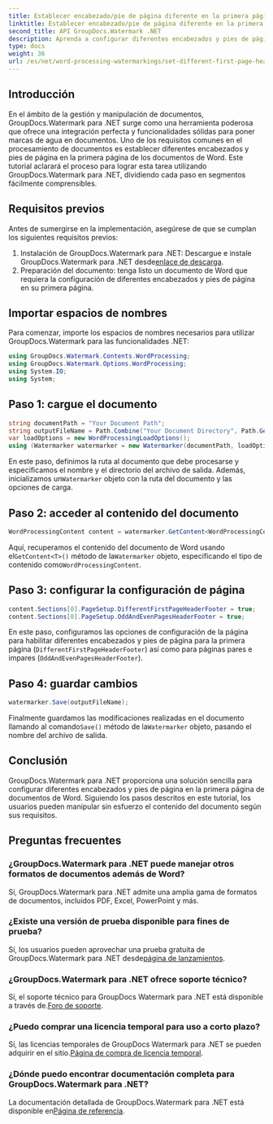 ```yaml
---
title: Establecer encabezado/pie de página diferente en la primera página en documentos de Word
linktitle: Establecer encabezado/pie de página diferente en la primera página en documentos de Word
second_title: API GroupDocs.Watermark .NET
description: Aprenda a configurar diferentes encabezados y pies de página en la primera página de documentos de Word usando GroupDocs.Watermark para .NET.
type: docs
weight: 36
url: /es/net/word-processing-watermarkings/set-different-first-page-header-footer-word-docs/
---
```

## Introducción
En el ámbito de la gestión y manipulación de documentos, GroupDocs.Watermark para .NET surge como una herramienta poderosa que ofrece una integración perfecta y funcionalidades sólidas para poner marcas de agua en documentos. Uno de los requisitos comunes en el procesamiento de documentos es establecer diferentes encabezados y pies de página en la primera página de los documentos de Word. Este tutorial aclarará el proceso para lograr esta tarea utilizando GroupDocs.Watermark para .NET, dividiendo cada paso en segmentos fácilmente comprensibles.
## Requisitos previos
Antes de sumergirse en la implementación, asegúrese de que se cumplan los siguientes requisitos previos:
1.  Instalación de GroupDocs.Watermark para .NET: Descargue e instale GroupDocs.Watermark para .NET desde[enlace de descarga](https://releases.groupdocs.com/Watermark/net/).
2. Preparación del documento: tenga listo un documento de Word que requiera la configuración de diferentes encabezados y pies de página en su primera página.

## Importar espacios de nombres
Para comenzar, importe los espacios de nombres necesarios para utilizar GroupDocs.Watermark para las funcionalidades .NET:
```csharp
using GroupDocs.Watermark.Contents.WordProcessing;
using GroupDocs.Watermark.Options.WordProcessing;
using System.IO;
using System;
```
## Paso 1: cargue el documento
```csharp
string documentPath = "Your Document Path";
string outputFileName = Path.Combine("Your Document Directory", Path.GetFileName(documentPath));
var loadOptions = new WordProcessingLoadOptions();
using (Watermarker watermarker = new Watermarker(documentPath, loadOptions))
```
En este paso, definimos la ruta al documento que debe procesarse y especificamos el nombre y el directorio del archivo de salida. Además, inicializamos un`Watermarker` objeto con la ruta del documento y las opciones de carga.
## Paso 2: acceder al contenido del documento
```csharp
WordProcessingContent content = watermarker.GetContent<WordProcessingContent>();
```
 Aquí, recuperamos el contenido del documento de Word usando el`GetContent<T>()` método de la`Watermarker` objeto, especificando el tipo de contenido como`WordProcessingContent`.
## Paso 3: configurar la configuración de página
```csharp
content.Sections[0].PageSetup.DifferentFirstPageHeaderFooter = true;
content.Sections[0].PageSetup.OddAndEvenPagesHeaderFooter = true;
```
En este paso, configuramos las opciones de configuración de la página para habilitar diferentes encabezados y pies de página para la primera página (`DifferentFirstPageHeaderFooter`) así como para páginas pares e impares (`OddAndEvenPagesHeaderFooter`).
## Paso 4: guardar cambios
```csharp
watermarker.Save(outputFileName);
```
 Finalmente guardamos las modificaciones realizadas en el documento llamando al comando`Save()` método de la`Watermarker` objeto, pasando el nombre del archivo de salida.

## Conclusión
GroupDocs.Watermark para .NET proporciona una solución sencilla para configurar diferentes encabezados y pies de página en la primera página de documentos de Word. Siguiendo los pasos descritos en este tutorial, los usuarios pueden manipular sin esfuerzo el contenido del documento según sus requisitos.
## Preguntas frecuentes
### ¿GroupDocs.Watermark para .NET puede manejar otros formatos de documentos además de Word?
Sí, GroupDocs.Watermark para .NET admite una amplia gama de formatos de documentos, incluidos PDF, Excel, PowerPoint y más.
### ¿Existe una versión de prueba disponible para fines de prueba?
Sí, los usuarios pueden aprovechar una prueba gratuita de GroupDocs.Watermark para .NET desde[página de lanzamientos](https://releases.groupdocs.com/).
### ¿GroupDocs.Watermark para .NET ofrece soporte técnico?
 Sí, el soporte técnico para GroupDocs Watermark para .NET está disponible a través de.[Foro de soporte](https://forum.groupdocs.com/c/watermark/19).
### ¿Puedo comprar una licencia temporal para uso a corto plazo?
 Sí, las licencias temporales de GroupDocs Watermark para .NET se pueden adquirir en el sitio.[Página de compra de licencia temporal](https://purchase.groupdocs.com/temporary-license/).
### ¿Dónde puedo encontrar documentación completa para GroupDocs.Watermark para .NET?
 La documentación detallada de GroupDocs.Watermark para .NET está disponible en[Página de referencia](https://reference.groupdocs.com/Watermark/net/).